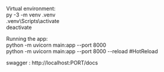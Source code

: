 Virtual environment:  
py -3 -m venv .venv  
.venv\Scripts\activate  
deactivate  

Running the app:  
python -m uvicorn main:app --port 8000  
python -m uvicorn main:app --port 8000 --reload #HotReload  
  
swagger : http://localhost:PORT/docs  